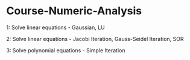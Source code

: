 # Course-Numeric-Analysis
1:  Solve linear equations - Gaussian, LU

2:  Solve linear equations - Jacobi Iteration, Gauss-Seidel Iteration, SOR

3:  Solve polynomial equations - Simple Iteration